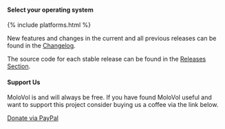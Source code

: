 ---
---

#### Select your operating system

{% include platforms.html %}

New features and changes in the current and all previous releases can be 
found in the [Changelog](https://github.com/molovol/MoloVol/blob/master/CHANGELOG.md).

The source code for each stable release can be found in the
[Releases Section](https://github.com/molovol/MoloVol/releases).

#### Support Us
MoloVol is and will always be free. If you have found MoloVol useful and want to support 
this project consider buying us a coffee via the link below.

<div class="button-row">
<a class="button" href="https://www.paypal.com/donate?hosted_button_id=SZXAR7PEZKW6C" target="_blank">Donate via PayPal</a>
</div>
